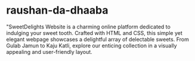 # raushan-da-dhaaba
"SweetDelights Website is a charming online platform dedicated to indulging your sweet tooth. Crafted with HTML and CSS, this simple yet elegant webpage showcases a delightful array of delectable sweets. From Gulab Jamun to Kaju Katli, explore our enticing collection in a visually appealing and user-friendly layout. 
